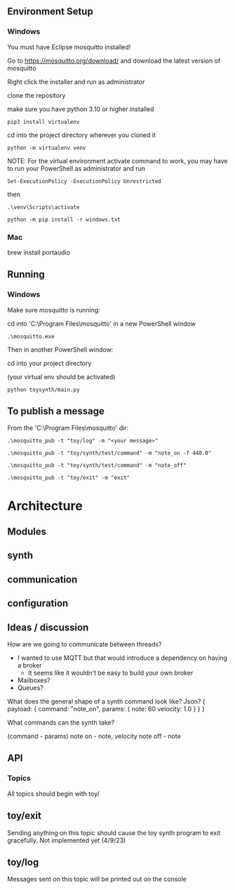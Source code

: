 ## Environment Setup

### Windows

You must have Eclipse mosquitto installed!

Go to https://mosquitto.org/download/ and download the latest version of mosquitto

Right click the installer and run as administrator

clone the repository

make sure you have python 3.10 or higher installed

```pip3 install virtualenv```

cd into the project directory wherever you cloned it

```python -m virtualenv venv```

NOTE: For the virtual environment activate command to work, you may have to run your PowerShell as administrator and run

```Set-ExecutionPolicy -ExecutionPolicy Unrestricted```

then

```.\venv\Scripts\activate```

```python -m pip install -r windows.txt```

### Mac

brew install portaudio


## Running

### Windows

Make sure mosquitto is running:

cd into 'C:\Program Files\mosquitto' in a new PowerShell window

```.\mosquitto.exe```

Then in another PowerShell window:

cd into your project directory

(your virtual env should be activated)

```python toysynth/main.py```

To publish a message
---

From the 'C:\Program Files\mosquitto' dir:

```.\mosquitto_pub -t "toy/log" -m "<your message>"```

```.\mosquitto_pub -t "toy/synth/test/command" -m "note_on -f 440.0"```

```.\mosquitto_pub -t "toy/synth/test/command" -m "note_off"```

```.\mosquitto_pub -t "toy/exit" -m "exit"```

# Architecture

## Modules

synth
---

communication
---

configuration
---


## Ideas / discussion

How are we going to communicate between threads?
- I wanted to use MQTT but that would introduce a dependency on having a broker
    - It seems like it wouldn't be easy to build your own broker
- Mailboxes?
- Queues?

What does the general shape of a synth command look like?
Json?
{
    payload: {
        command:  "note_on",
        params: {
            note: 60
            velocity: 1.0
        }
    }
}

What commands can the synth take?

(command - params)
note on - note, velocity
note off - note

## API

### Topics

All topics should begin with toy/

toy/exit
---
Sending anything on this topic should cause the toy synth program to exit gracefully. Not implemented yet (4/9/23)

toy/log
---
Messages sent on this topic will be printed out on the console

